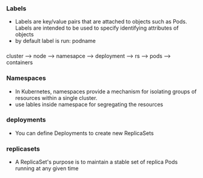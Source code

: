 ### Labels

- Labels are key/value pairs that are attached to objects such as Pods. Labels are intended to be used to specify identifying attributes of objects
- by default label is run: podname

###
cluster --> node --> namesapce --> deployment --> rs --> pods --> containers

### Namespaces
- In Kubernetes, namespaces provide a mechanism for isolating groups of resources within a single cluster.
- use lables inside namespace for segregating the resources

### deployments
- You can define Deployments to create new ReplicaSets

### replicasets
- A ReplicaSet's purpose is to maintain a stable set of replica Pods running at any given time
